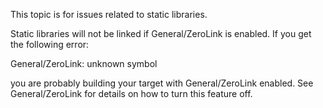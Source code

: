 

This topic is for issues related to static libraries. 

Static libraries will not be linked if General/ZeroLink is enabled. If you get the following error:

    
General/ZeroLink: unknown symbol


you are probably building your target with General/ZeroLink enabled. See General/ZeroLink for details on how to turn this feature off.